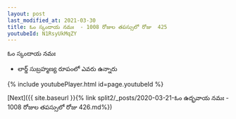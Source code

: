 ```yaml
---
layout: post
last_modified_at: 2021-03-30
title: ఓం స్కందాయ నమః  - 1008 రోజుల తపస్సులో రోజు  425
youtubeId: N1RsyUkMqZY
---
```

 
 
 ఓం స్కందాయ నమః  
 
 -  లార్డ్ సుబ్రహ్మణ్య రూపంలో ఎవరు ఉన్నారు 
 
  
 
  
 
 
 
 
 
 


{% include youtubePlayer.html id=page.youtubeId %}
 
[Next]({{ site.baseurl }}{% link  split2/_posts/2020-03-21-ఓం ఉద్భవాయ నమః  - 1008 రోజుల తపస్సులో రోజు  426.md%})
 
